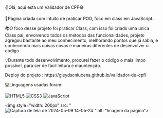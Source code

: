 ✌️Olá, aqui está um Validador de CPF😁
<br/>
<p>🚀Página criada com intuito de praticar POO, foco em class em JavaScript..<p/>

<p>📚O foco desse projeto foi praticar Class, com isso foi criado uma unica Class pai, envolvendo todos os métodos das funcionalidades, projeto agregou bastante ao meu conhecimento, melhorando pontos que já sabia, e conhecendo mais coisas novas e maneiras diferentes de desenvolver o código<p/>
<p>💡Durante todo desenvolvimento, procurei fazer o código o mais limpo possível, para ser de fácil leitura e mauntenção.<p/>

<p>Deploy do projeto : https://gleydsonlucena.github.io/validador-de-cpf/<p/>
  
<p>💻Linguagens usadas foram:
<div style="display:inline_block">
<img alt="HTML5" src="https://img.shields.io/badge/HTML5-E34F26?style=for-the-badge&logo=html5&logoColor=white">
<img alt="CSS3" src="https://img.shields.io/badge/CSS3-1572B6?style=for-the-badge&logo=css3&logoColor=white">
<img alt="JavaScript" src="https://img.shields.io/badge/JavaScript-F7DF1E?style=for-the-badge&logo=javascript&logoColor=black">
</div><p/>

<img style="width: 200px" src: "![Captura de tela de 2024-05-09 14-05-24](https://github.com/GleydsonLucena/validador-de-cpf/assets/154371710/fdf6a958-3126-4360-9ac0-be2e0d32ad1a)
" alt: "Imagem da página">


